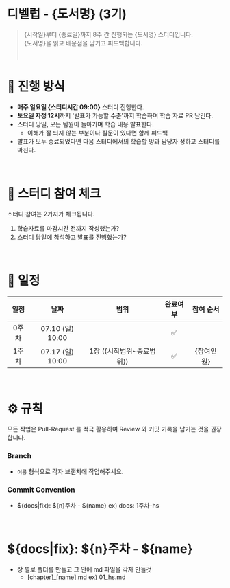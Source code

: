 # 디벨럽 - {도서명} (3기)

> {시작일}부터 {종료일}까지 8주 간 진행되는 {도서명} 스터디입니다. <br> {도서명}을 읽고 배운점을 남기고 피드백합니다.
>
> <br>

# 📒 진행 방식

- **매주 일요일 {스터디시간 09:00}** 스터디 진행한다.
- **토요일 자정 12시**까지 '발표가 가능할 수준'까지 학습하며 학습 자료 PR 남긴다.
- 스터디 당일, 모든 팀원이 돌아가며 학습 내용 발표한다.
  - 이해가 잘 되지 않는 부분이나 질문이 있다면 함께 피드백
- 발표가 모두 종료되었다면 다음 스터디에서의 학습할 양과 담당자 정하고 스터디를 마친다.

<br>

# 🚩 스터디 참여 체크

스터디 참여는 2가지가 체크됩니다.

1. 학습자료를 마감시간 전까지 작성했는가?
2. 스터디 당일에 참석하고 발표를 진행했는가?

<br>

# 📅 일정

| 일정  |       날짜       |           범위            | 완료여부 | 참여 순서  |
| :---: | :--------------: | :-----------------------: | :------: | :--------: |
| 0주차 | 07.10 (일) 10:00 |                           |    ✅    |
| 1주차 | 07.17 (일) 10:00 | 1장 ({시작범위~종료범위}) |    ✅    | {참여인원} |

<br>

# ⚙ 규칙

모든 작업은 Pull-Request 를 적극 활용하여 Review 와 커밋 기록을 남기는 것을 권장합니다.

### Branch

- `이름` 형식으로 각자 브랜치에 작업해주세요.

### Commit Convention

- ${docs|fix}: ${n}주차 - \${name} ex) docs: 1주차-hs

<br>

# ${docs|fix}: ${n}주차 - \${name}

- 장 별로 폴더를 만들고 그 안에 md 파일을 각자 만들것
  - [chapter]\_[name].md ex) 01_hs.md
